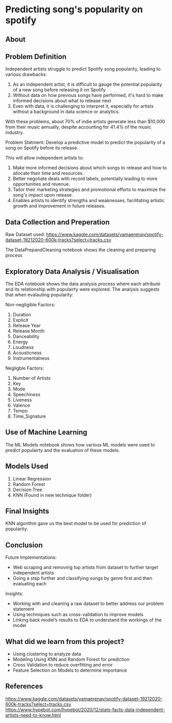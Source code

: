 # Predicting song's popularity on spotify

## About

## Problem Definition

Independent artists struggle to predict Spotify song popularity, leading to various drawbacks:

1. As an independent artist, it is difficult to gauge the potential popularity of a new song before releasing it on Spotify
2. Without data on how previous songs have performed, it's hard to make informed decisions about what to release next
3. Even with data, it is challenging to interpret it, especially for artists without a background in data science or analytics.

With these problems, about 70% of indie artists generate less than $10,000 from their music annually, despite accounting for 41.4% of the music industry.

Problem Statment: Develop a predictive model to predict the popularity of a song on Spotify before its release.

This will allow independent artists to:

1. Make more informed decisions about which songs to release and how to allocate their time and resources.
2. Better negotiate deals with record labels, potentially leading to more opportunities and revenue.
3. Tailor their marketing strategies and promotional efforts to maximize the song's impact upon release.
4. Enables artists to identify strengths and weaknesses, facilitating artistic growth and improvement in future releases.

## Data Collection and Preperation

Raw Dataset used: https://www.kaggle.com/datasets/yamaerenay/spotify-dataset-19212020-600k-tracks?select=tracks.csv

The DataPrepandCleaning notebook shows the cleaning and preparing process

## Exploratory Data Analysis / Visualisation

The EDA notebook shows the data analysis process where each attribute and its relationship with populairty were explored.
The analysis suggests that when evalauting popularity:

Non-negligible Factors:

1. Duration
2. Explicit
3. Release Year
4. Release Month
5. Danceability
6. Energy
7. Loudness
8. Acousticness
9. Instrumentalness

Negligble Factors:

1. Number of Artists
2. Key
3. Mode
4. Speechiness
5. Liveness
6. Valence
7. Tempo
8. Time_Signature

## Use of Machine Learning

The ML Models notebook shows how various ML models were used to predict populairty and the evaluation of these models.

## Models Used

1. Linear Regression
2. Random Forest
3. Decision Tree
4. KNN (Found in new technique folder)

## Final Insights

KNN algorithm gave us the best model to be used for prediction of popularity.

## Conclusion

Future Implementations:

- Web scraping and removing top artists from dataset to further target independent artists
- Going a step further and classifying songs by genre first and then evaluating each

Insights:

- Working with and cleaning a raw dataset to better address our problem statement
- Using techniques such as cross-validation to improve models
- Linking back model’s results to EDA to understand the workings of the model

## What did we learn from this project?

- Using clustering to analyze data
- Modeling Using KNN and Random Forest for prediction
- Cross Validation to reduce overfitting and error
- Feature Selection on Models to determine importance

## References

https://www.kaggle.com/datasets/yamaerenay/spotify-dataset-19212020-600k-tracks?select=tracks.csv
https://www.hypebot.com/hypebot/2020/12/stats-facts-data-independent-artists-need-to-know.html
